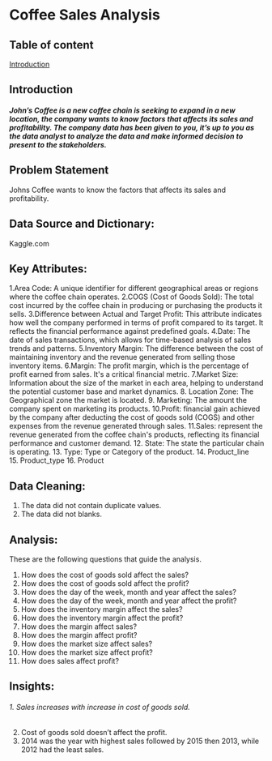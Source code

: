 # Coffee Sales Analysis
## Table of content
[Introduction](#Introduction)
## Introduction
##### John’s Coffee is a new coffee chain is seeking to expand in a new location, the company wants to know factors that affects its sales and profitability. The company data has been given to you, it’s up to you as the data analyst to analyze the data and make informed decision to present to the stakeholders.

## Problem Statement
Johns Coffee wants to know the factors that affects its sales and profitability.

## Data Source and Dictionary:
Kaggle.com
## Key Attributes:
1.Area Code: A unique identifier for different geographical areas or regions where the coffee chain operates.
2.COGS (Cost of Goods Sold): The total cost incurred by the coffee chain in producing or purchasing the products it sells.
3.Difference between Actual and Target Profit: This attribute indicates how well the company performed in terms of profit compared to its target. It reflects the financial performance against predefined goals.
4.Date: The date of sales transactions, which allows for time-based analysis of sales trends and patterns.
5.Inventory Margin: The difference between the cost of maintaining inventory and the revenue generated from selling those inventory items.
6.Margin: The profit margin, which is the percentage of profit earned from sales. It's a critical financial metric.
7.Market Size: Information about the size of the market in each area, helping to understand the potential customer base and market dynamics.
8. Location Zone: The Geographical zone the market is located.
9. Marketing: The amount the company spent on marketing its products.
10.Profit: financial gain achieved by the company after deducting the cost of goods sold (COGS) and other expenses from the revenue generated through sales.
11.Sales: represent the revenue generated from the coffee chain's products, reflecting its financial performance and customer demand.
12. State: The state the particular chain is operating.
13. Type: Type or Category of the product.
14. Product_line	
15. Product_type
16. Product

## Data Cleaning:
1.	The data did not contain duplicate values.
2.	The data did not blanks.

## Analysis:
These are the following questions that guide the analysis.
1.	How does the cost of goods sold affect the sales?
2.	How does the cost of goods sold affect the profit?
3.	How does the day of the week, month and year affect the sales?
4.	How does the day of the week, month and year affect the profit?
5.	How does the inventory margin affect the sales?
6.	How does the inventory margin affect the profit?
7.	How does the margin affect sales?
8.	How does the margin affect profit?
9.	How does the market size affect sales?
10.	How does the market size affect profit?
11.	How does sales affect profit?

## Insights:
###### 1.  Sales increases with increase in cost of goods sold.
2.	Cost of goods sold doesn’t affect the profit.
3.	2014 was the year with highest sales followed by 2015 then 2013, while 2012 had the least sales.
